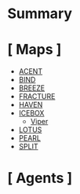 # Summary

# \[ Maps \]

- [ACENT]()
- [BIND]()
- [BREEZE]()
- [FRACTURE]()
- [HAVEN]()
- [ICEBOX](./maps/icebox.md)
  - [Viper](./maps/icebox/viper.md)
- [LOTUS]()
- [PEARL]()
- [SPLIT]()

# \[ Agents \]
